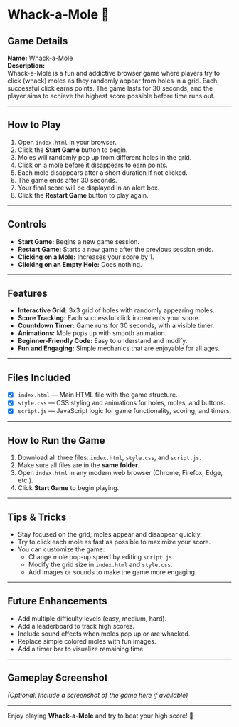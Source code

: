 # Whack-a-Mole 🐹

## Game Details
**Name:** Whack-a-Mole  
**Description:**  
Whack-a-Mole is a fun and addictive browser game where players try to click (whack) moles as they randomly appear from holes in a grid. Each successful click earns points. The game lasts for 30 seconds, and the player aims to achieve the highest score possible before time runs out.

---

## How to Play
1. Open `index.html` in your browser.
2. Click the **Start Game** button to begin.
3. Moles will randomly pop up from different holes in the grid.
4. Click on a mole before it disappears to earn points.
5. Each mole disappears after a short duration if not clicked.
6. The game ends after 30 seconds.
7. Your final score will be displayed in an alert box.
8. Click the **Restart Game** button to play again.

---

## Controls
- **Start Game:** Begins a new game session.
- **Restart Game:** Starts a new game after the previous session ends.
- **Clicking on a Mole:** Increases your score by 1.
- **Clicking on an Empty Hole:** Does nothing.

---

## Features
- **Interactive Grid:** 3x3 grid of holes with randomly appearing moles.
- **Score Tracking:** Each successful click increments your score.
- **Countdown Timer:** Game runs for 30 seconds, with a visible timer.
- **Animations:** Mole pops up with smooth animation.
- **Beginner-Friendly Code:** Easy to understand and modify.
- **Fun and Engaging:** Simple mechanics that are enjoyable for all ages.

---

## Files Included
- [x] `index.html` — Main HTML file with the game structure.  
- [x] `style.css` — CSS styling and animations for holes, moles, and buttons.  
- [x] `script.js` — JavaScript logic for game functionality, scoring, and timers.

---

## How to Run the Game
1. Download all three files: `index.html`, `style.css`, and `script.js`.
2. Make sure all files are in the **same folder**.
3. Open `index.html` in any modern web browser (Chrome, Firefox, Edge, etc.).
4. Click **Start Game** to begin playing.

---

## Tips & Tricks
- Stay focused on the grid; moles appear and disappear quickly.
- Try to click each mole as fast as possible to maximize your score.
- You can customize the game:
  - Change mole pop-up speed by editing `script.js`.
  - Modify the grid size in `index.html` and `style.css`.
  - Add images or sounds to make the game more engaging.

---

## Future Enhancements
- Add multiple difficulty levels (easy, medium, hard).
- Add a leaderboard to track high scores.
- Include sound effects when moles pop up or are whacked.
- Replace simple colored moles with fun images.
- Add a timer bar to visualize remaining time.

---

## Gameplay Screenshot
*(Optional: Include a screenshot of the game here if available)*

---

Enjoy playing **Whack-a-Mole** and try to beat your high score! 🎯
